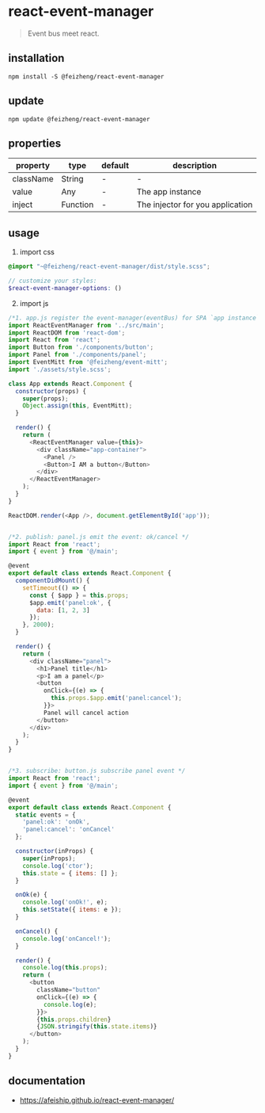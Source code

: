 # react-event-manager
> Event bus meet react.

## installation
```shell
npm install -S @feizheng/react-event-manager
```

## update
```shell
npm update @feizheng/react-event-manager
```

## properties
| property  | type     | default | description                      |
| --------- | -------- | ------- | -------------------------------- |
| className | String   | -       | -                                |
| value     | Any      | -       | The app instance                 |
| inject    | Function | -       | The injector for you application |

## usage
1. import css
  ```scss
  @import "~@feizheng/react-event-manager/dist/style.scss";

  // customize your styles:
  $react-event-manager-options: ()
  ```
2. import js
  ```js
  /*1. app.js register the event-manager(eventBus) for SPA `app instance` */
  import ReactEventManager from '../src/main';
  import ReactDOM from 'react-dom';
  import React from 'react';
  import Button from './components/button';
  import Panel from './components/panel';
  import EventMitt from '@feizheng/event-mitt';
  import './assets/style.scss';

  class App extends React.Component {
    constructor(props) {
      super(props);
      Object.assign(this, EventMitt);
    }

    render() {
      return (
        <ReactEventManager value={this}>
          <div className="app-container">
            <Panel />
            <Button>I AM a button</Button>
          </div>
        </ReactEventManager>
      );
    }
  }

  ReactDOM.render(<App />, document.getElementById('app'));


  /*2. publish: panel.js emit the event: ok/cancel */
  import React from 'react';
  import { event } from '@/main';

  @event
  export default class extends React.Component {
    componentDidMount() {
      setTimeout(() => {
        const { $app } = this.props;
        $app.emit('panel:ok', {
          data: [1, 2, 3]
        });
      }, 2000);
    }

    render() {
      return (
        <div className="panel">
          <h1>Panel title</h1>
          <p>I am a panel</p>
          <button
            onClick={(e) => {
              this.props.$app.emit('panel:cancel');
            }}>
            Panel will cancel action
          </button>
        </div>
      );
    }
  }


  /*3. subscribe: button.js subscribe panel event */
  import React from 'react';
  import { event } from '@/main';

  @event
  export default class extends React.Component {
    static events = {
      'panel:ok': 'onOk',
      'panel:cancel': 'onCancel'
    };

    constructor(inProps) {
      super(inProps);
      console.log('ctor');
      this.state = { items: [] };
    }

    onOk(e) {
      console.log('onOk!', e);
      this.setState({ items: e });
    }

    onCancel() {
      console.log('onCancel!');
    }

    render() {
      console.log(this.props);
      return (
        <button
          className="button"
          onClick={(e) => {
            console.log(e);
          }}>
          {this.props.children}
          {JSON.stringify(this.state.items)}
        </button>
      );
    }
  }
  ```

## documentation
- https://afeiship.github.io/react-event-manager/
